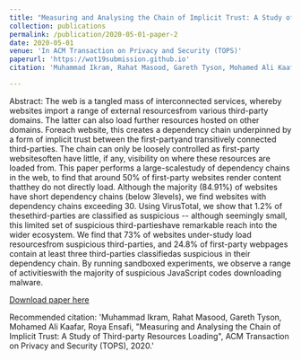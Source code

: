 ```yaml
---
title: "Measuring and Analysing the Chain of Implicit Trust: A Study of Third-party Resources Loading"
collection: publications
permalink: /publication/2020-05-01-paper-2
date: 2020-05-01
venue: 'In ACM Transaction on Privacy and Security (TOPS)'
paperurl: 'https://wot19submission.github.io'
citation: 'Muhammad Ikram, Rahat Masood, Gareth Tyson, Mohamed Ali Kaafar, Roya Ensafi, &quot;Measuring and Analysing the Chain of Implicit Trust: A Study of Third-party Resources Loading&quot;, ACM Transaction on Privacy and Security (TOPS), 2020.'

---
```


Abstract: The web is a tangled mass of interconnected services, whereby websites import a range of external resourcesfrom various third-party domains. The latter can also load further resources hosted on other domains. Foreach website, this creates a dependency chain underpinned by a form of implicit trust between the first-partyand transitively connected third-parties. The chain can only be loosely controlled as first-party websitesoften have little, if any, visibility on where these resources are loaded from. This paper performs a large-scalestudy of dependency chains in the web, to find that around 50% of first-party websites render content thatthey do not directly load. Although the majority (84.91%) of websites have short dependency chains (below 3levels), we find websites with dependency chains exceeding 30. Using VirusTotal, we show that 1.2% of thesethird-parties are classified as suspicious -- although seemingly small, this limited set of suspicious third-partieshave remarkable reach into the wider ecosystem. We find that 73% of websites under-study load resourcesfrom suspicious third-parties, and 24.8% of first-party webpages contain at least three third-parties classifiedas suspicious in their dependency chain. By running sandboxed experiments, we observe a range of activitieswith the majority of suspicious JavaScript codes downloading malware.

[Download paper here](https://imikr4m.github.io/files/ik_wot_tops_2020.pdf)

Recommended citation: 'Muhammad Ikram, Rahat Masood, Gareth Tyson, Mohamed Ali Kaafar, Roya Ensafi, &quot;Measuring and Analysing the Chain of Implicit Trust: A Study of Third-party Resources Loading&quot;, ACM Transaction on Privacy and Security (TOPS), 2020.'
